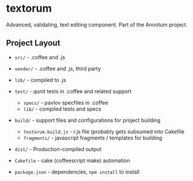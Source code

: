 textorum
========

Advanced, validating, text editing component. Part of the Annotum project.

## Project Layout

- `src/` - .coffee and .js
- `vendor/` - .coffee and .js, third party
- `lib/` - compiled to .js
- `test/` - qunit tests in .coffee and related support
    - `specs/` - pavlov specfiles in .coffee
	- `lib/` - compiled tests and specs

- `build/` - support files and configurations for project building
	- `textorum.build.js` - r.js file (probably gets subsumed into Cakefile
	- `fragments/` - javascript fragments / templates for building
- `dist/` - Production-compiled output
- `Cakefile` - cake (coffeescript make) automation
- `package.json` - dependencies, `npm install` to install
